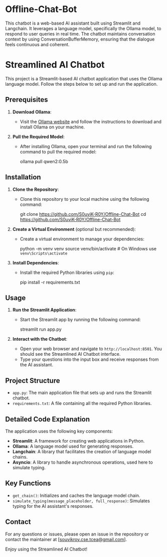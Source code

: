 # Offline-Chat-Bot
This chatbot is a web-based AI assistant built using Streamlit and Langchain. It leverages a language model, specifically the Ollama model, to respond to user queries in real time. The chatbot maintains conversation context by using ConversationBufferMemory, ensuring that the dialogue feels continuous and coherent.



# Streamlined AI Chatbot

This project is a Streamlit-based AI chatbot application that uses the Ollama language model. Follow the steps below to set up and run the application.

## Prerequisites

1. **Download Ollama**:

   - Visit the [Ollama website](https://www.ollama.com/) and follow the instructions to download and install Ollama on your machine.

2. **Pull the Required Model**:

   - After installing Ollama, open your terminal and run the following command to pull the required model:

     ollama pull qwen2:0.5b

## Installation

1. **Clone the Repository**:

   - Clone this repository to your local machine using the following command:

     git clone https://github.com/S0uviK-R0Y/Offline-Chat-Bot
     cd https://github.com/S0uviK-R0Y/Offline-Chat-Bot

2. **Create a Virtual Environment** (optional but recommended):

   - Create a virtual environment to manage your dependencies:

     python -m venv venv
     source venv/bin/activate  # On Windows use `venv\Scripts\activate`

3. **Install Dependencies**:

   - Install the required Python libraries using `pip`:

     pip install -r requirements.txt

## Usage

1. **Run the Streamlit Application**:

   - Start the Streamlit app by running the following command:

     streamlit run app.py

2. **Interact with the Chatbot**:

   - Open your web browser and navigate to `http://localhost:8501`. You should see the Streamlined AI Chatbot interface.
   - Type your questions into the input box and receive responses from the AI assistant.

## Project Structure

- `app.py`: The main application file that sets up and runs the Streamlit chatbot.
- `requirements.txt`: A file containing all the required Python libraries.

## Detailed Code Explanation

The application uses the following key components:

- **Streamlit**: A framework for creating web applications in Python.
- **Ollama**: A language model used for generating responses.
- **Langchain**: A library that facilitates the creation of language model chains.
- **Asyncio**: A library to handle asynchronous operations, used here to simulate typing.

## Key Functions

- `get_chain()`: Initializes and caches the language model chain.
- `simulate_typing(message_placeholder, full_response)`: Simulates typing for the AI assistant's responses.

## Contact

For any questions or issues, please open an issue in the repository or contact the maintainer at [souvikroy.cse.tcea@gmail.com].

Enjoy using the Streamlined AI Chatbot!
